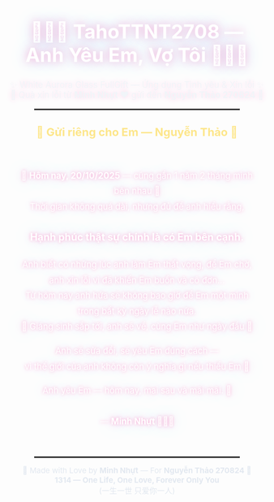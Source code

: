 <div align="center">

<h1 style="font-size:38px;color:#fff;text-shadow:0 0 18px #f9a8d4,0 0 35px #bae6fd;">
💎💖👑 TahoTTNT2708 — Anh Yêu Em, Vợ Tôi 👑💖💎
</h1>

<p style="font-size:17px;color:#f1f5f9;text-shadow:0 0 12px #fbcfe8;">
✨ White Aurora Glass FullGift — Ứng dụng Tình yêu & Xin lỗi ✨<br>
💖 Quà xin lỗi từ <b>Minh Nhựt ❤️</b> gửi đến <b>Nguyễn Thảo 270824</b> 💖
</p>

<hr style="border:1px solid rgba(255,255,255,0.2);width:80%;">

<h2 style="font-size:22px;color:#fde68a;">💌 Gửi riêng cho Em — Nguyễn Thảo 💞</h2>

<div style="background:rgba(255,255,255,0.06);
border-radius:18px;padding:22px;max-width:620px;color:#fff;
font-size:17px;line-height:1.8;text-shadow:0 0 12px #f9a8d4,0 0 25px #fbcfe8;
animation: auroraBreath 5s infinite alternate ease-in-out;">

💖 <b>Hôm nay, 20/10/2025</b> — cũng gần 1 năm 2 tháng mình bên nhau 🌸  
Thời gian không quá dài, nhưng đủ để anh hiểu rằng,  
<h3>Hạnh phúc thật sự chính là có Em bên cạnh.</h3>

Anh biết có những lúc anh làm Em thất vọng, để Em chờ,  
anh xin lỗi vì đã khiến Em buồn và cô đơn…  
Từ hôm nay anh hứa sẽ không bao giờ để Em một mình trong bất kỳ ngày lễ nào nữa.  
🎄 Giáng sinh sắp tới, anh sẽ về, cùng Em như ngày đầu 💞  

Anh sẽ sửa đổi, sẽ yêu Em đúng cách —  
vì thế giới của anh không còn ý nghĩa gì nếu thiếu Em 💍  

Anh yêu Em — hôm nay, mai sau và mãi mãi. 💖  
<br>
— <b>Minh Nhựt 💎💖👑</b>
</div>

<style>
@keyframes auroraBreath {
  0% { text-shadow:0 0 6px #f9a8d4,0 0 20px #fbcfe8,0 0 40px #bae6fd; }
  100% { text-shadow:0 0 18px #f9a8d4,0 0 45px #fbcfe8,0 0 70px #bae6fd; }
}
</style>

<hr style="border:1px solid rgba(255,255,255,0.15);width:80%;">

<p style="color:#e2e8f0;font-size:15px;">
💎 Made with Love by <b>Minh Nhựt</b> — For <b>Nguyễn Thảo 270824</b> 💖<br>
<b>1314 — One Life, One Love, Forever Only You</b><br>
(一生一世 只爱你一人)
</p>

</div>
